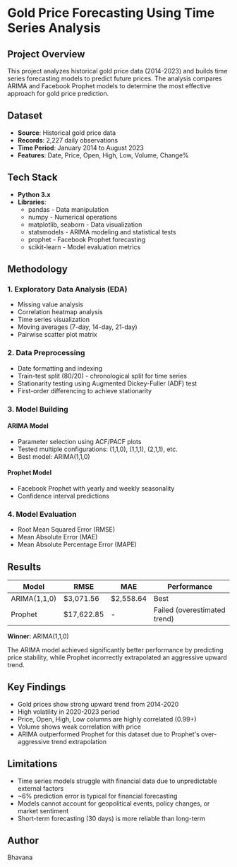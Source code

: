 # Gold Price Forecasting Using Time Series Analysis

## Project Overview
This project analyzes historical gold price data (2014-2023) and builds time series forecasting models to predict future prices. The analysis compares ARIMA and Facebook Prophet models to determine the most effective approach for gold price prediction.

## Dataset
- **Source**: Historical gold price data
- **Records**: 2,227 daily observations
- **Time Period**: January 2014 to August 2023
- **Features**: Date, Price, Open, High, Low, Volume, Change%

## Tech Stack
- **Python 3.x**
- **Libraries**: 
  - pandas - Data manipulation
  - numpy - Numerical operations
  - matplotlib, seaborn - Data visualization
  - statsmodels - ARIMA modeling and statistical tests
  - prophet - Facebook Prophet forecasting
  - scikit-learn - Model evaluation metrics

## Methodology

### 1. Exploratory Data Analysis (EDA)
- Missing value analysis
- Correlation heatmap analysis
- Time series visualization
- Moving averages (7-day, 14-day, 21-day)
- Pairwise scatter plot matrix

### 2. Data Preprocessing
- Date formatting and indexing
- Train-test split (80/20) - chronological split for time series
- Stationarity testing using Augmented Dickey-Fuller (ADF) test
- First-order differencing to achieve stationarity

### 3. Model Building

#### ARIMA Model
- Parameter selection using ACF/PACF plots
- Tested multiple configurations: (1,1,0), (1,1,1), (2,1,1), etc.
- Best model: ARIMA(1,1,0)

#### Prophet Model
- Facebook Prophet with yearly and weekly seasonality
- Confidence interval predictions

### 4. Model Evaluation
- Root Mean Squared Error (RMSE)
- Mean Absolute Error (MAE)
- Mean Absolute Percentage Error (MAPE)

## Results

| Model | RMSE | MAE | Performance |
|-------|------|-----|-------------|
| ARIMA(1,1,0) | $3,071.56 | $2,558.64 | Best |
| Prophet | $17,622.85 | - | Failed (overestimated trend) |

**Winner**: ARIMA(1,1,0)

The ARIMA model achieved significantly better performance by predicting price stability, while Prophet incorrectly extrapolated an aggressive upward trend.

## Key Findings
- Gold prices show strong upward trend from 2014-2020
- High volatility in 2020-2023 period
- Price, Open, High, Low columns are highly correlated (0.99+)
- Volume shows weak correlation with price
- ARIMA outperformed Prophet for this dataset due to Prophet's over-aggressive trend extrapolation

## Limitations
- Time series models struggle with financial data due to unpredictable external factors
- ~6% prediction error is typical for financial forecasting
- Models cannot account for geopolitical events, policy changes, or market sentiment
- Short-term forecasting (30 days) is more reliable than long-term

## Author
Bhavana


